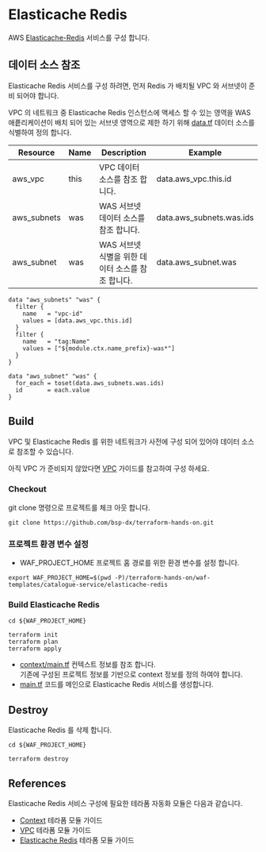 # Elasticache Redis

AWS [Elasticache-Redis](https://docs.aws.amazon.com/ko_kr/AmazonElastiCache/latest/red-ug/WhatIs.html)  서비스를 구성 합니다.

## 데이터 소스 참조

Elasticache Redis 서비스를 구성 하려면, 먼저 Redis 가 배치될 VPC 와 서브넷이 준비 되어야 합니다.

VPC 의 네트워크 중 Elasticache Redis 인스턴스에 액세스 할 수 있는 영역을 WAS 애픝리케이션이 배치 되어 있는 서브넷 영역으로 제한 하기 위해 [data.tf](./data.tf) 데이터 소스를 식별하여 정의 합니다. 
 
| Resource | Name | Description | Example | 
| ---- | ----------- | ------- | ------- |
| aws_vpc     | this  | VPC 데이터 소스를 참조 합니다. | data.aws_vpc.this.id |
| aws_subnets | was   | WAS 서브넷 데이터 소스를 참조 합니다. | data.aws_subnets.was.ids | 
| aws_subnet  | was   | WAS 서브넷 식별을 위한 데이터 소스를 참조 합니다. | data.aws_subnet.was | 


```
data "aws_subnets" "was" {
  filter {
    name   = "vpc-id"
    values = [data.aws_vpc.this.id]
  }
  filter {
    name   = "tag:Name"
    values = ["${module.ctx.name_prefix}-was*"]
  }
}

data "aws_subnet" "was" {
  for_each = toset(data.aws_subnets.was.ids)
  id       = each.value
}

```


## Build

VPC 및 Elasticache Redis 를 위한 네트워크가 사전에 구성 되어 있어야 데이터 소스로 참조할 수 있습니다.

아직 VPC 가 준비되지 않았다면 [VPC](../../../docs/tfmodule-aws-vpc.md) 가이드를 참고하여 구성 하세요.


### Checkout

git clone 명령으로 프로젝트를 체크 아웃 합니다.

```
git clone https://github.com/bsp-dx/terraform-hands-on.git
```

### 프로젝트 환경 변수 설정

- WAF_PROJECT_HOME 프로젝트 홈 경로를 위한 환경 변수를 설정 합니다.

```
export WAF_PROJECT_HOME=$(pwd -P)/terraform-hands-on/waf-templates/catalogue-service/elasticache-redis
```

### Build Elasticache Redis

```shell
cd ${WAF_PROJECT_HOME}

terraform init
terraform plan
terraform apply
```

- [context/main.tf](./context/main.tf) 컨텍스트 정보를 참조 합니다.  
  기존에 구성된 프로젝트 정보를 기반으로 context 정보를 정의 하여야 합니다.
- [main.tf](./main.tf) 코드를 메인으로 Elasticache Redis 서비스를 생성합니다.


## Destroy

Elasticache Redis 를 삭제 합니다.

```shell
cd ${WAF_PROJECT_HOME}

terraform destroy
```

## References

Elasticache Redis 서비스 구성에 필요한 테라폼 자동화 모듈은 다음과 같습니다.

- [Context](../../../docs/tfmodule-context.md) 테라폼 모듈 가이드
- [VPC](../../../docs/tfmodule-aws-vpc.md) 테라폼 모듈 가이드
- [Elasticache Redis](../../../docs/tfmodule-aws-elasticache-redis.md) 테라폼 모듈 가이드
  